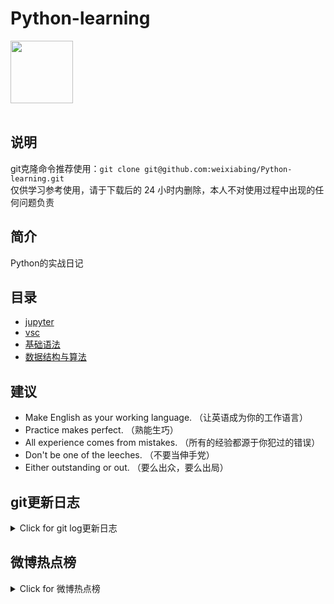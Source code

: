# Python-learning
 <img src="https://i.giphy.com/media/LMt9638dO8dftAjtco/200.webp" width="100"><br><br>

## 说明
git克隆命令推荐使用：```git clone git@github.com:weixiabing/Python-learning.git```<br>
仅供学习参考使用，请于下载后的 24 小时内删除，本人不对使用过程中出现的任何问题负责
## 简介
Python的实战日记
## 目录
+ [jupyter](https://github.com/weixiabing/Python-learning/tree/main/jupyter)
+ [vsc](https://github.com/weixiabing/Python-learning/tree/main/vsc)
+ [基础语法](https://github.com/weixiabing/Python-learning/tree/main/%E5%9F%BA%E7%A1%80%E8%AF%AD%E6%B3%95)
+ [数据结构与算法](https://github.com/weixiabing/Python-learning/tree/main/%E6%95%B0%E6%8D%AE%E7%BB%93%E6%9E%84%E4%B8%8E%E7%AE%97%E6%B3%95)
## 建议
- Make English as your working language. （让英语成为你的工作语言）
- Practice makes perfect. （熟能生巧）
- All experience comes from mistakes. （所有的经验都源于你犯过的错误）
- Don't be one of the leeches. （不要当伸手党）
- Either outstanding or out. （要么出众，要么出局）
## git更新日志
<details>
<summary>Click for git log更新日志</summary>

 ``` diff
---start---

更新时间:2021-09-04 14:14:44linux远程更新
commit a6bcfb1f900da8709bca674b68ac93e5d31bb29c
Author: weixiabing <weixiabing@hotmail.com>
Date:   Fri Sep 3 06:15:08 2021 +0000

    Github Action Auto Updated

---end---

```
 </p>
</details>

## 微博热点榜
<details>
<summary>Click for 微博热点榜</summary>

 ---开始---

更新时间:2021-09-04 14:14:44github action更新<br>
|  序号   | 关键字  |热度|
|  ----  | ----  |----|
| 1	|用人单位涉嫌就业性别歧视将被约谈	|2677693|
 | 2	|刘伯明说冰箱里的苹果不舍得吃	|899498|
 | 3	|妈妈打包的行李有多可爱	|763755|
 | 4	|一生一世定档	|761762|
 | 5	|黑龙江拖拉机与挂车相撞致15死	|601370|
 | 6	|98年小伙误入传销当街抱交警求助	|566596|
 | 7	|女生因病休学一年后考上清华	|512156|
 | 8	|程序员那么可爱定档	|476602|
 | 9	|17岁志愿军战士牺牲前说没白活17岁	|472432|
 | 10	|你转身后父母的样子	|450205|
 | 11	|舞蹈生导师好像奥利奥	|450017|
 | 12	|官方回应房产面积不足不得入学	|449494|
 | 13	|安徽高校现第三方人员拦截外卖	|380235|
 | 14	|25岁博士设遗嘱捐出全部存款	|340660|
 | 15	|消防员车库发现牛奶饼干立马调监控	|330342|
 | 16	|央视主播说漂亮国这事干得可真不漂亮	|315666|
 | 17	|新冠疫苗加强针要不要打	|301951|
 | 18	|男子无牌无证上路被查竟抛车弃子	|291491|
 | 19	|日本战犯供述刑讯赵一曼经过	|258662|
 | 20	|雨后北京什刹海宛如江南	|233455|
 | 21	|尚雯婕为朝阳区献唱坝河如歌	|233026|
 | 22	|一生一世 甜	|232758|
 | 23	|辰时cp最强售后	|231970|
 | 24	|中级会计	|230896|
 | 25	|山西一教师校外培训机构上课被调离岗位	|229804|
 | 26	|螃蟹的正确品尝方式	|221087|
 | 27	|赵丽颖中餐厅预告	|218629|
 | 28	|航天员汤洪波有一顶脑电帽	|207036|
 | 29	|大有可为的我定档	|190789|
 | 30	|旅客机上突发疾病遇9位华西专家	|184819|
 | 31	|李柄熹为张雨绮在沙漠里放烟花	|182749|
 | 32	|让佟丽娅金晨羡慕的发量	|182275|
 | 33	|夏浅一集换了九套衣服	|181061|
 | 34	|塔利班与反塔力量激战450名士兵丧生	|178289|
 | 35	|周生辰直男语录	|177458|
 | 36	|小奶猫的背影有多可爱	|166334|
 | 37	|原来遮龙寨族长是渡边太君	|162020|
 | 38	|丁真做菜上手好快	|161643|
 | 39	|西安一物理学硕士摆摊卖卤味	|131202|
 | 40	|幼儿园监控里的暖心一幕	|131090|
 | 41	|北京暴雨	|129663|
 | 42	|对手犯规中国选手残奥银牌变金牌	|128383|
 | 43	|看中餐厅看饿了	|125962|
 | 44	|如何不动声色地提高颜值	|119414|
 | 45	|妈妈回应放手让失明儿子独自上学	|109867|
 | 46	|沙丘口碑	|109809|
 | 47	|四川12岁女孩深夜离家已失联5天	|106433|
 | 48	|喜茶发文致歉	|103598|
 | 49	|50位东京奥运冠军全员征战全运	|103234|
 | 50	|大师姐下线	|99792|
 
---结束---
 
 </p>
</details>
